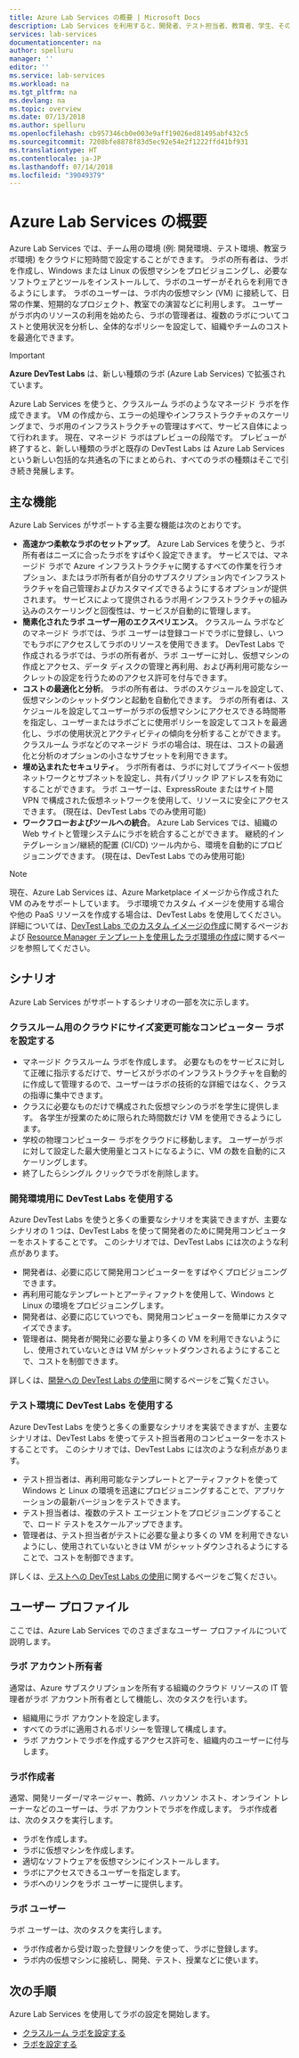 ```yaml
---
title: Azure Lab Services の概要 | Microsoft Docs
description: Lab Services を利用すると、開発者、テスト担当者、教育者、学生、その他のユーザーが使用できるラボを仮想マシンで簡単に作成、管理、セキュリティ保護できることを説明します。
services: lab-services
documentationcenter: na
author: spelluru
manager: ''
editor: ''
ms.service: lab-services
ms.workload: na
ms.tgt_pltfrm: na
ms.devlang: na
ms.topic: overview
ms.date: 07/13/2018
ms.author: spelluru
ms.openlocfilehash: cb957346cb0e003e9aff19026ed81495abf432c5
ms.sourcegitcommit: 7208bfe8878f83d5ec92e54e2f1222ffd41bf931
ms.translationtype: HT
ms.contentlocale: ja-JP
ms.lasthandoff: 07/14/2018
ms.locfileid: "39049379"
---
```

# <a name="an-introduction-to-azure-lab-services"></a>Azure Lab Services の概要
Azure Lab Services では、チーム用の環境 (例: 開発環境、テスト環境、教室ラボ環境) をクラウドに短時間で設定することができます。 ラボの所有者は、ラボを作成し、Windows または Linux の仮想マシンをプロビジョニングし、必要なソフトウェアとツールをインストールして、ラボのユーザーがそれらを利用できるようにします。 ラボのユーザーは、ラボ内の仮想マシン (VM) に接続して、日常の作業、短期的なプロジェクト、教室での演習などに利用します。 ユーザーがラボ内のリソースの利用を始めたら、ラボの管理者は、複数のラボについてコストと使用状況を分析し、全体的なポリシーを設定して、組織やチームのコストを最適化できます。

> [!IMPORTANT]
> **Azure DevTest Labs** は、新しい種類のラボ (Azure Lab Services) で拡張されています。 
> 
> Azure Lab Services を使うと、クラスルーム ラボのようなマネージド ラボを作成できます。 VM の作成から、エラーの処理やインフラストラクチャのスケーリングまで、ラボ用のインフラストラクチャの管理はすべて、サービス自体によって行われます。 現在、マネージド ラボはプレビューの段階です。 プレビューが終了すると、新しい種類のラボと既存の DevTest Labs は Azure Lab Services という新しい包括的な共通名の下にまとめられ、すべてのラボの種類はそこで引き続き発展します。 

## <a name="key-capabilities"></a>主な機能
Azure Lab Services がサポートする主要な機能は次のとおりです。 

- **高速かつ柔軟なラボのセットアップ**。 Azure Lab Services を使うと、ラボ所有者はニーズに合ったラボをすばやく設定できます。 サービスでは、マネージド ラボで Azure インフラストラクチャに関するすべての作業を行うオプション、またはラボ所有者が自分のサブスクリプション内でインフラストラクチャを自己管理およびカスタマイズできるようにするオプションが提供されます。 サービスによって提供されるラボ用インフラストラクチャの組み込みのスケーリングと回復性は、サービスが自動的に管理します。 
- **簡素化されたラボ ユーザー用のエクスペリエンス**。 クラスルーム ラボなどのマネージド ラボでは、ラボ ユーザーは登録コードでラボに登録し、いつでもラボにアクセスしてラボのリソースを使用できます。 DevTest Labs で作成されるラボでは、ラボの所有者が、ラボ ユーザーに対し、仮想マシンの作成とアクセス、データ ディスクの管理と再利用、および再利用可能なシークレットの設定を行うためのアクセス許可を付与できます。  
- **コストの最適化と分析**。 ラボの所有者は、ラボのスケジュールを設定して、仮想マシンのシャットダウンと起動を自動化できます。 ラボの所有者は、スケジュールを設定してユーザーがラボの仮想マシンにアクセスできる時間帯を指定し、ユーザーまたはラボごとに使用ポリシーを設定してコストを最適化し、ラボの使用状況とアクティビティの傾向を分析することができます。 クラスルーム ラボなどのマネージド ラボの場合は、現在は、コストの最適化と分析のオプションの小さなサブセットを利用できます。 
- **埋め込まれたセキュリティ**。 ラボ所有者は、ラボに対してプライベート仮想ネットワークとサブネットを設定し、共有パブリック IP アドレスを有効にすることができます。 ラボ ユーザーは、ExpressRoute またはサイト間 VPN で構成された仮想ネットワークを使用して、リソースに安全にアクセスできます。 (現在は、DevTest Labs でのみ使用可能)
- **ワークフローおよびツールへの統合**。 Azure Lab Services では、組織の Web サイトと管理システムにラボを統合することができます。 継続的インテグレーション/継続的配置 (CI/CD) ツール内から、環境を自動的にプロビジョニングできます。 (現在は、DevTest Labs でのみ使用可能)

> [!NOTE]
> 現在、Azure Lab Services は、Azure Marketplace イメージから作成された VM のみをサポートしています。 ラボ環境でカスタム イメージを使用する場合や他の PaaS リソースを作成する場合は、DevTest Labs を使用してください。 詳細については、[DevTest Labs でのカスタム イメージの作成](devtest-lab-create-custom-image-from-vm-using-portal.md)に関するページおよび [Resource Manager テンプレートを使用したラボ環境の作成](devtest-lab-create-environment-from-arm.md)に関するページを参照してください。 

## <a name="scenarios"></a>シナリオ
Azure Lab Services がサポートするシナリオの一部を次に示します。 

### <a name="set-up-a-resizable-computer-lab-in-the-cloud-for-your-classroom"></a>クラスルーム用のクラウドにサイズ変更可能なコンピューター ラボを設定する  

- マネージド クラスルーム ラボを作成します。 必要なものをサービスに対して正確に指示するだけで、サービスがラボのインフラストラクチャを自動的に作成して管理するので、ユーザーはラボの技術的な詳細ではなく、クラスの指導に集中できます。 
- クラスに必要なものだけで構成された仮想マシンのラボを学生に提供します。 各学生が授業のために限られた時間数だけ VM を使用できるようにします。  
- 学校の物理コンピューター ラボをクラウドに移動します。 ユーザーがラボに対して設定した最大使用量とコストになるように、VM の数を自動的にスケーリングします。 
- 終了したらシングル クリックでラボを削除します。 

### <a name="use-devtest-labs-for-development-environments"></a>開発環境用に DevTest Labs を使用する 
Azure DevTest Labs を使うと多くの重要なシナリオを実装できますが、主要なシナリオの 1 つは、DevTest Labs を使って開発者のために開発用コンピューターをホストすることです。 このシナリオでは、DevTest Labs には次のような利点があります。 

- 開発者は、必要に応じて開発用コンピューターをすばやくプロビジョニングできます。
- 再利用可能なテンプレートとアーティファクトを使用して、Windows と Linux の環境をプロビジョニングします。
- 開発者は、必要に応じていつでも、開発用コンピューターを簡単にカスタマイズできます。
- 管理者は、開発者が開発に必要な量より多くの VM を利用できないようにし、使用されていないときは VM がシャットダウンされるようにすることで、コストを制御できます。 

詳しくは、[開発への DevTest Labs の使用](devtest-lab-developer-lab.md)に関するページをご覧ください。 

### <a name="use-devtest-labs-for-test-environments"></a>テスト環境に DevTest Labs を使用する
Azure DevTest Labs を使うと多くの重要なシナリオを実装できますが、主要なシナリオは、DevTest Labs を使ってテスト担当者用のコンピューターをホストすることです。 このシナリオでは、DevTest Labs には次のような利点があります。

- テスト担当者は、再利用可能なテンプレートとアーティファクトを使って Windows と Linux の環境を迅速にプロビジョニングすることで、アプリケーションの最新バージョンをテストできます。
- テスト担当者は、複数のテスト エージェントをプロビジョニングすることで、ロード テストをスケールアップできます。
- 管理者は、テスト担当者がテストに必要な量より多くの VM を利用できないようにし、使用されていないときは VM がシャットダウンされるようにすることで、コストを制御できます。

詳しくは、[テストへの DevTest Labs の使用](devtest-lab-test-env.md)に関するページをご覧ください。

## <a name="user-profiles"></a>ユーザー プロファイル
ここでは、Azure Lab Services でのさまざまなユーザー プロファイルについて説明します。 

### <a name="lab-account-owner"></a>ラボ アカウント所有者
通常は、Azure サブスクリプションを所有する組織のクラウド リソースの IT 管理者がラボ アカウント所有者として機能し、次のタスクを行います。   

- 組織用にラボ アカウントを設定します。
- すべてのラボに適用されるポリシーを管理して構成します。
- ラボ アカウントでラボを作成するアクセス許可を、組織内のユーザーに付与します。

### <a name="lab-creator"></a>ラボ作成者 
通常、開発リーダー/マネージャー、教師、ハッカソン ホスト、オンライン トレーナーなどのユーザーは、ラボ アカウントでラボを作成します。 ラボ作成者は、次のタスクを実行します。 

- ラボを作成します。
- ラボに仮想マシンを作成します。 
- 適切なソフトウェアを仮想マシンにインストールします。
- ラボにアクセスできるユーザーを指定します。
- ラボへのリンクをラボ ユーザーに提供します。

### <a name="lab-user"></a>ラボ ユーザー
ラボ ユーザーは、次のタスクを実行します。

- ラボ作成者から受け取った登録リンクを使って、ラボに登録します。 
- ラボ内の仮想マシンに接続し、開発、テスト、授業などに使います。 

## <a name="next-steps"></a>次の手順
Azure Lab Services を使用してラボの設定を開始します。

- [クラスルーム ラボを設定する](classroom-labs/tutorial-setup-classroom-lab.md)
- [ラボを設定する](tutorial-create-custom-lab.md)
